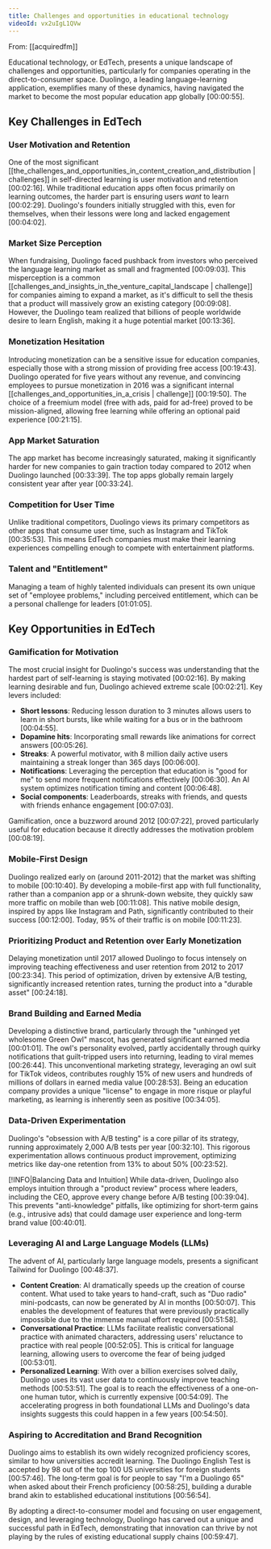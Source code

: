 ```yaml
---
title: Challenges and opportunities in educational technology
videoId: vx2uIgL1QVw
---
```


From: [[acquiredfm]] <br/> 

Educational technology, or EdTech, presents a unique landscape of challenges and opportunities, particularly for companies operating in the direct-to-consumer space. Duolingo, a leading language-learning application, exemplifies many of these dynamics, having navigated the market to become the most popular education app globally <a class="yt-timestamp" data-t="00:00:55">[00:00:55]</a>.

## Key Challenges in EdTech

### User Motivation and Retention
One of the most significant [[the_challenges_and_opportunities_in_content_creation_and_distribution | challenges]] in self-directed learning is user motivation and retention <a class="yt-timestamp" data-t="00:02:16">[00:02:16]</a>. While traditional education apps often focus primarily on learning outcomes, the harder part is ensuring users *want* to learn <a class="yt-timestamp" data-t="00:02:29">[00:02:29]</a>. Duolingo's founders initially struggled with this, even for themselves, when their lessons were long and lacked engagement <a class="yt-timestamp" data-t="00:04:02">[00:04:02]</a>.

### Market Size Perception
When fundraising, Duolingo faced pushback from investors who perceived the language learning market as small and fragmented <a class="yt-timestamp" data-t="00:09:03">[00:09:03]</a>. This misperception is a common [[challenges_and_insights_in_the_venture_capital_landscape | challenge]] for companies aiming to expand a market, as it's difficult to sell the thesis that a product will massively grow an existing category <a class="yt-timestamp" data-t="00:09:08">[00:09:08]</a>. However, the Duolingo team realized that billions of people worldwide desire to learn English, making it a huge potential market <a class="yt-timestamp" data-t="00:13:36">[00:13:36]</a>.

### Monetization Hesitation
Introducing monetization can be a sensitive issue for education companies, especially those with a strong mission of providing free access <a class="yt-timestamp" data-t="00:19:43">[00:19:43]</a>. Duolingo operated for five years without any revenue, and convincing employees to pursue monetization in 2016 was a significant internal [[challenges_and_opportunities_in_a_crisis | challenge]] <a class="yt-timestamp" data-t="00:19:50">[00:19:50]</a>. The choice of a freemium model (free with ads, paid for ad-free) proved to be mission-aligned, allowing free learning while offering an optional paid experience <a class="yt-timestamp" data-t="00:21:15">[00:21:15]</a>.

### App Market Saturation
The app market has become increasingly saturated, making it significantly harder for new companies to gain traction today compared to 2012 when Duolingo launched <a class="yt-timestamp" data-t="00:33:39">[00:33:39]</a>. The top apps globally remain largely consistent year after year <a class="yt-timestamp" data-t="00:33:24">[00:33:24]</a>.

### Competition for User Time
Unlike traditional competitors, Duolingo views its primary competitors as other apps that consume user time, such as Instagram and TikTok <a class="yt-timestamp" data-t="00:35:53">[00:35:53]</a>. This means EdTech companies must make their learning experiences compelling enough to compete with entertainment platforms.

### Talent and "Entitlement"
Managing a team of highly talented individuals can present its own unique set of "employee problems," including perceived entitlement, which can be a personal challenge for leaders <a class="yt-timestamp" data-t="01:01:05">[01:01:05]</a>.

## Key Opportunities in EdTech

### Gamification for Motivation
The most crucial insight for Duolingo's success was understanding that the hardest part of self-learning is staying motivated <a class="yt-timestamp" data-t="00:02:16">[00:02:16]</a>. By making learning desirable and fun, Duolingo achieved extreme scale <a class="yt-timestamp" data-t="00:02:21">[00:02:21]</a>. Key levers included:
*   **Short lessons**: Reducing lesson duration to 3 minutes allows users to learn in short bursts, like while waiting for a bus or in the bathroom <a class="yt-timestamp" data-t="00:04:55">[00:04:55]</a>.
*   **Dopamine hits**: Incorporating small rewards like animations for correct answers <a class="yt-timestamp" data-t="00:05:26">[00:05:26]</a>.
*   **Streaks**: A powerful motivator, with 8 million daily active users maintaining a streak longer than 365 days <a class="yt-timestamp" data-t="00:06:00">[00:06:00]</a>.
*   **Notifications**: Leveraging the perception that education is "good for me" to send more frequent notifications effectively <a class="yt-timestamp" data-t="00:06:30">[00:06:30]</a>. An AI system optimizes notification timing and content <a class="yt-timestamp" data-t="00:06:48">[00:06:48]</a>.
*   **Social components**: Leaderboards, streaks with friends, and quests with friends enhance engagement <a class="yt-timestamp" data-t="00:07:03">[00:07:03]</a>.

Gamification, once a buzzword around 2012 <a class="yt-timestamp" data-t="00:07:22">[00:07:22]</a>, proved particularly useful for education because it directly addresses the motivation problem <a class="yt-timestamp" data-t="00:08:19">[00:08:19]</a>.

### Mobile-First Design
Duolingo realized early on (around 2011-2012) that the market was shifting to mobile <a class="yt-timestamp" data-t="00:10:40">[00:10:40]</a>. By developing a mobile-first app with full functionality, rather than a companion app or a shrunk-down website, they quickly saw more traffic on mobile than web <a class="yt-timestamp" data-t="00:11:08">[00:11:08]</a>. This native mobile design, inspired by apps like Instagram and Path, significantly contributed to their success <a class="yt-timestamp" data-t="00:12:00">[00:12:00]</a>. Today, 95% of their traffic is on mobile <a class="yt-timestamp" data-t="00:11:23">[00:11:23]</a>.

### Prioritizing Product and Retention over Early Monetization
Delaying monetization until 2017 allowed Duolingo to focus intensely on improving teaching effectiveness and user retention from 2012 to 2017 <a class="yt-timestamp" data-t="00:23:34">[00:23:34]</a>. This period of optimization, driven by extensive A/B testing, significantly increased retention rates, turning the product into a "durable asset" <a class="yt-timestamp" data-t="00:24:18">[00:24:18]</a>.

### Brand Building and Earned Media
Developing a distinctive brand, particularly through the "unhinged yet wholesome Green Owl" mascot, has generated significant earned media <a class="yt-timestamp" data-t="00:01:01">[00:01:01]</a>. The owl's personality evolved, partly accidentally through quirky notifications that guilt-tripped users into returning, leading to viral memes <a class="yt-timestamp" data-t="00:26:44">[00:26:44]</a>. This unconventional marketing strategy, leveraging an owl suit for TikTok videos, contributes roughly 15% of new users and hundreds of millions of dollars in earned media value <a class="yt-timestamp" data-t="00:28:53">[00:28:53]</a>. Being an education company provides a unique "license" to engage in more risque or playful marketing, as learning is inherently seen as positive <a class="yt-timestamp" data-t="00:34:05">[00:34:05]</a>.

### Data-Driven Experimentation
Duolingo's "obsession with A/B testing" is a core pillar of its strategy, running approximately 2,000 A/B tests per year <a class="yt-timestamp" data-t="00:32:10">[00:32:10]</a>. This rigorous experimentation allows continuous product improvement, optimizing metrics like day-one retention from 13% to about 50% <a class="yt-timestamp" data-t="00:23:52">[00:23:52]</a>.

[!INFO|Balancing Data and Intuition]
While data-driven, Duolingo also employs intuition through a "product review" process where leaders, including the CEO, approve every change before A/B testing <a class="yt-timestamp" data-t="00:39:04">[00:39:04]</a>. This prevents "anti-knowledge" pitfalls, like optimizing for short-term gains (e.g., intrusive ads) that could damage user experience and long-term brand value <a class="yt-timestamp" data-t="00:40:01">[00:40:01]</a>.

### Leveraging AI and Large Language Models (LLMs)
The advent of AI, particularly large language models, presents a significant Tailwind for Duolingo <a class="yt-timestamp" data-t="00:48:37">[00:48:37]</a>.
*   **Content Creation**: AI dramatically speeds up the creation of course content. What used to take years to hand-craft, such as "Duo radio" mini-podcasts, can now be generated by AI in months <a class="yt-timestamp" data-t="00:50:07">[00:50:07]</a>. This enables the development of features that were previously practically impossible due to the immense manual effort required <a class="yt-timestamp" data-t="00:51:58">[00:51:58]</a>.
*   **Conversational Practice**: LLMs facilitate realistic conversational practice with animated characters, addressing users' reluctance to practice with real people <a class="yt-timestamp" data-t="00:52:05">[00:52:05]</a>. This is critical for language learning, allowing users to overcome the fear of being judged <a class="yt-timestamp" data-t="00:53:01">[00:53:01]</a>.
*   **Personalized Learning**: With over a billion exercises solved daily, Duolingo uses its vast user data to continuously improve teaching methods <a class="yt-timestamp" data-t="00:53:51">[00:53:51]</a>. The goal is to reach the effectiveness of a one-on-one human tutor, which is currently expensive <a class="yt-timestamp" data-t="00:54:09">[00:54:09]</a>. The accelerating progress in both foundational LLMs and Duolingo's data insights suggests this could happen in a few years <a class="yt-timestamp" data-t="00:54:50">[00:54:50]</a>.

### Aspiring to Accreditation and Brand Recognition
Duolingo aims to establish its own widely recognized proficiency scores, similar to how universities accredit learning. The Duolingo English Test is accepted by 98 out of the top 100 US universities for foreign students <a class="yt-timestamp" data-t="00:57:46">[00:57:46]</a>. The long-term goal is for people to say "I'm a Duolingo 65" when asked about their French proficiency <a class="yt-timestamp" data-t="00:58:25">[00:58:25]</a>, building a durable brand akin to established educational institutions <a class="yt-timestamp" data-t="00:56:54">[00:56:54]</a>.

By adopting a direct-to-consumer model and focusing on user engagement, design, and leveraging technology, Duolingo has carved out a unique and successful path in EdTech, demonstrating that innovation can thrive by not playing by the rules of existing educational supply chains <a class="yt-timestamp" data-t="00:59:47">[00:59:47]</a>.